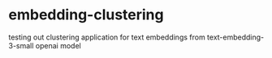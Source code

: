 # embedding-clustering
testing out clustering application for text embeddings from text-embedding-3-small openai model 
